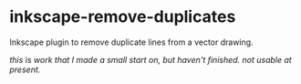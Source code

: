 inkscape-remove-duplicates
==========================

Inkscape plugin to remove duplicate lines from a vector drawing.

*this is work that I made a small start on, but haven't finished. not usable at present.*
